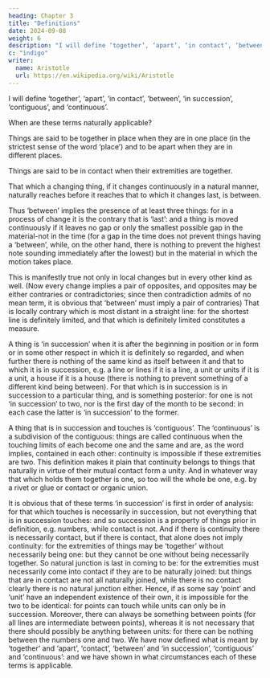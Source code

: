 ```yaml
---
heading: Chapter 3
title: "Definitions"
date: 2024-09-08
weight: 6
description: "I will define ‘together’, ‘apart’, ‘in contact’, ‘between’, ‘in succession’, ‘contiguous’, and ‘continuous’"
c: "indigo"
writer:
  name: Aristotle 
  url: https://en.wikipedia.org/wiki/Aristotle
---
```




I will define ‘together’, ‘apart’, ‘in contact’, ‘between’, ‘in succession’, ‘contiguous’, and ‘continuous’.

When are these terms naturally applicable?

Things are said to be together in place when they are in one place (in the strictest sense of the word ‘place’) and to be apart when they are in different places. 

Things are said to be in contact when their extremities are together.

That which a changing thing, if it changes continuously in a natural manner, naturally reaches before it reaches that to which it changes last, is between. 

Thus ‘between’ implies the presence of at least three things: for in a process of change it is the contrary that is ‘last’: and a thing is moved continuously if it leaves no gap or only the smallest possible gap in the material-not in the time (for a gap in the time does not prevent things having a ‘between’, while, on the other hand, there is nothing to prevent the highest note sounding immediately after the lowest) but in the material in which the motion takes place.

This is manifestly true not only in local changes but in every other kind as well.
(Now every change implies a pair of opposites, and opposites may be either contraries
or contradictories; since then contradiction admits of no mean term, it is obvious that
‘between’ must imply a pair of contraries) That is locally contrary which is most distant
in a straight line: for the shortest line is definitely limited, and that which is definitely
limited constitutes a measure.

A thing is ‘in succession’ when it is after the beginning in position or in form or in some
other respect in which it is definitely so regarded, and when further there is nothing of
the same kind as itself between it and that to which it is in succession, e.g. a line or lines
if it is a line, a unit or units if it is a unit, a house if it is a house (there is nothing to
prevent something of a different kind being between). For that which is in succession is
in succession to a particular thing, and is something posterior: for one is not ‘in
succession’ to two, nor is the first day of the month to be second: in each case the latter
is ‘in succession’ to the former.

A thing that is in succession and touches is ‘contiguous’. The ‘continuous’ is a
subdivision of the contiguous: things are called continuous when the touching limits of
each become one and the same and are, as the word implies, contained in each other:
continuity is impossible if these extremities are two. This definition makes it plain that
continuity belongs to things that naturally in virtue of their mutual contact form a unity.
And in whatever way that which holds them together is one, so too will the whole be
one, e.g. by a rivet or glue or contact or organic union.

It is obvious that of these terms ‘in succession’ is first in order of analysis: for that
which touches is necessarily in succession, but not everything that is in succession
touches: and so succession is a property of things prior in definition, e.g. numbers,
while contact is not. And if there is continuity there is necessarily contact, but if there is
contact, that alone does not imply continuity: for the extremities of things may be
‘together’ without necessarily being one: but they cannot be one without being
necessarily together. So natural junction is last in coming to be: for the extremities must
necessarily come into contact if they are to be naturally joined: but things that are in
contact are not all naturally joined, while there is no contact clearly there is no natural
junction either. Hence, if as some say ‘point’ and ‘unit’ have an independent existence
of their own, it is impossible for the two to be identical: for points can touch while units
can only be in succession. Moreover, there can always be something between points (for all lines are intermediate between points), whereas it is not necessary that there should
possibly be anything between units: for there can be nothing between the numbers one
and two.
We have now defined what is meant by ‘together’ and ‘apart’, ‘contact’, ‘between’ and
‘in succession’, ‘contiguous’ and ‘continuous’: and we have shown in what
circumstances each of these terms is applicable.
